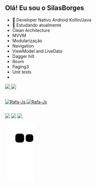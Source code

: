 ## Olá! Eu sou o SilasBorges

- 🔭 Developer Nativo Android Kotlin/Java
- 🌱 Estudando atualmente 
- Clean Architecture
-   MVVM
-   Modularização 
-   Navigation
-   ViewModel and LiveData
-   Dagger hilt
-   Room
-   Paging3
-   Unit tests
-   
<div>
  <a href="https://github.com/SilasBorges">
  <img height="180em" src="https://github-readme-stats.vercel.app/api?username=SilasBorges&show_icons=true&theme=tokyonight&include_all_commits=true&count_private=true"/>
  <img height="180em" src="https://github-readme-stats.vercel.app/api/top-langs/?username=SilasBorges&layout=compact&langs_count=7&theme=tokyonight"/>
</div>

##
<img align="center" alt="Rafa-Js" height="30" width="40" src="https://cdn.jsdelivr.net/gh/devicons/devicon/icons/javascript/javascript-plain.svg">
<img align="center" alt="Rafa-Js" height="30" width="40" src="https://cdn.jsdelivr.net/gh/devicons/devicon/icons/c/c-original.svg" />
 
##
<div>
  <a href="https://api.whatsapp.com/send?phone=5534998853749" target="_blank"><img src="https://img.shields.io/badge/WhatsApp-25D366?style=for-the-badge&logo=whatsapp&logoColor=white" target="_blank"></a>
  <a href="https://www.linkedin.com/in/silas-borges-programador/" target="_blank"><img src="https://img.shields.io/badge/LinkedIn-0077B5?style=for-the-badge&logo=linkedin&logoColor=white" target="_blank"></a>
  <a href = "mailto:bsilas871@hotmail.com"><img src="https://img.shields.io/badge/-Gmail-%23333?style=for-the-badge&logo=gmail&logoColor=white" target="_blank"></a>

  
 ![Snake animation](https://github.com/SilasBorges/SilasBorges/blob/output/github-contribution-grid-snake.svg)
</div>
  
